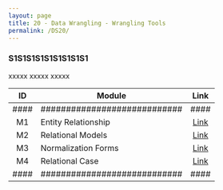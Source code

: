 ```yaml
---
layout: page
title: 20 - Data Wrangling - Wrangling Tools
permalink: /DS20/
---
```


<h3>S1S1S1S1S1S1S1S1S1</h3>

xxxxx xxxxx xxxxx

| ID | Module                     |Link|
|:--:|----------------------------|:--:|
|####|############################|####|
| M1 |Entity Relationship         |[Link](/03-MSDS-Courses/DS16/M1/)|
| M2 |Relational Models           |[Link](/03-MSDS-Courses/DS16/M2/)|
| M3 |Normalization Forms         |[Link](/03-MSDS-Courses/DS16/M3/)|
| M4 |Relational Case             |[Link](/03-MSDS-Courses/DS16/M4/)|
|####|############################|####|

